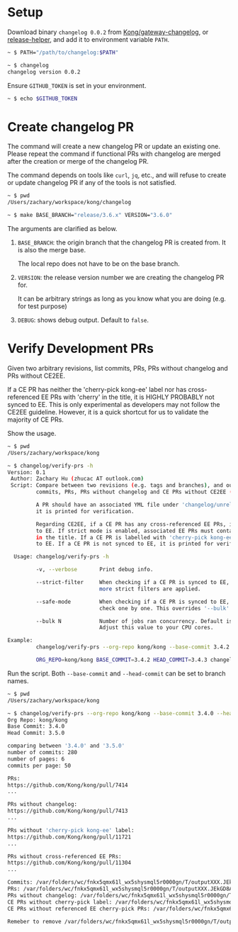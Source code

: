 # Setup

Download binary `changelog 0.0.2` from [Kong/gateway-changelog](https://github.com/Kong/gateway-changelog/releases),
or [release-helper](https://github.com/outsinre/release-helper/blob/main/changelog),
and add it to environment variable `PATH`.

```bash
~ $ PATH="/path/to/changelog:$PATH"

~ $ changelog
changelog version 0.0.2
```

Ensure `GITHUB_TOKEN` is set in your environment.

```bash
~ $ echo $GITHUB_TOKEN
```

# Create changelog PR

The command will create a new changelog PR or update an existing one.
Please repeat the command if functional PRs with changelog are merged
after the creation or merge of the changelog PR.

The command depends on tools like `curl`, `jq`, etc., and will refuse to
 create or update changelog PR if any of the tools is not satisfied.

```bash
~ $ pwd
/Users/zachary/workspace/kong/changelog

~ $ make BASE_BRANCH="release/3.6.x" VERSION="3.6.0"
```

The arguments are clarified as below.

1. `BASE_BRANCH`: the origin branch that the changelog PR is created from. It
    is also the merge base.

    The local repo does not have to be on the base branch.
2. `VERSION`: the release version number we are creating the changelog PR for.

   It can be arbitrary strings as long as you know what you are doing (e.g. for
   test purpose)
3. `DEBUG`: shows debug output. Default to `false`.

# Verify Development PRs

Given two arbitrary revisions, list commits, PRs, PRs without changelog
and PRs without CE2EE.

If a CE PR has neither the 'cherry-pick kong-ee' label nor
has cross-referenced EE PRs with 'cherry' in the title,
it is HIGHLY PROBABLY not synced to EE. This is only experimental
as developers may not follow the CE2EE guideline.
However, it is a quick shortcut for us to validate the majority of CE PRs.

Show the usage.

```bash
~ $ pwd
/Users/zachary/workspace/kong

~ $ changelog/verify-prs -h
Version: 0.1
 Author: Zachary Hu (zhucac AT outlook.com)
 Script: Compare between two revisions (e.g. tags and branches), and output
         commits, PRs, PRs without changelog and CE PRs without CE2EE (experimental).

         A PR should have an associated YML file under 'changelog/unreleased', otherwise
         it is printed for verification.

         Regarding CE2EE, if a CE PR has any cross-referenced EE PRs, it is regarded synced
         to EE. If strict mode is enabled, associated EE PRs must contain keyword 'cherry'
         in the title. If a CE PR is labelled with 'cherry-pick kong-ee', it is regarded synced
         to EE. If a CE PR is not synced to EE, it is printed for verification.

  Usage: changelog/verify-prs -h

         -v, --verbose       Print debug info.

         --strict-filter     When checking if a CE PR is synced to EE,
                             more strict filters are applied.

         --safe-mode         When checking if a CE PR is synced to EE,
                             check one by one. This overrides '--bulk'.

         --bulk N            Number of jobs ran concurrency. Default is '5'.
                             Adjust this value to your CPU cores.

Example:
         changelog/verify-prs --org-repo kong/kong --base-commit 3.4.2 --head-commit 3.4.3 [--strict-filter] [--bulk 5] [--safe-mode] [-v]

         ORG_REPO=kong/kong BASE_COMMIT=3.4.2 HEAD_COMMIT=3.4.3 changelog/verify-prs
```

Run the script. Both `--base-commit` and `--head-commit` can be set to branch names.

```bash
~ $ pwd
/Users/zachary/workspace/kong

~ $ changelog/verify-prs --org-repo kong/kong --base-commit 3.4.0 --head-commit 3.5.0
Org Repo: kong/kong
Base Commit: 3.4.0
Head Commit: 3.5.0

comparing between '3.4.0' and '3.5.0'
number of commits: 280
number of pages: 6
commits per page: 50

PRs:
https://github.com/Kong/kong/pull/7414
...

PRs without changelog:
https://github.com/Kong/kong/pull/7413
...

PRs without 'cherry-pick kong-ee' label:
https://github.com/Kong/kong/pull/11721
...

PRs without cross-referenced EE PRs:
https://github.com/Kong/kong/pull/11304
...

Commits: /var/folders/wc/fnkx5qmx61l_wx5shysmql5r0000gn/T/outputXXX.JEkGD8AO/commits.txt
PRs: /var/folders/wc/fnkx5qmx61l_wx5shysmql5r0000gn/T/outputXXX.JEkGD8AO/prs.txt
PRs without changelog: /var/folders/wc/fnkx5qmx61l_wx5shysmql5r0000gn/T/outputXXX.JEkGD8AO/prs_no_changelog.txt
CE PRs without cherry-pick label: /var/folders/wc/fnkx5qmx61l_wx5shysmql5r0000gn/T/outputXXX.JEkGD8AO/prs_no_cherrypick_label.txt
CE PRs without referenced EE cherry-pick PRs: /var/folders/wc/fnkx5qmx61l_wx5shysmql5r0000gn/T/outputXXX.JEkGD8AO/prs_no_cross_reference.txt

Remeber to remove /var/folders/wc/fnkx5qmx61l_wx5shysmql5r0000gn/T/outputXXX.JEkGD8AO
```
